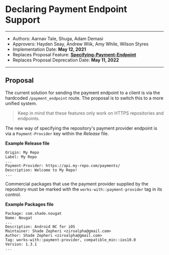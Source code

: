 # Declaring Payment Endpoint Support

---

* Authors: Aarnav Tale, Shuga, Adam Demasi
* Approvers: Hayden Seay, Andrew Wiik, Amy While, Wilson Styres
* Implementation Date: **May 12, 2021**
* Replaces Proposal Feature: [**Specifying-Payment-Endpoint**](../Deprecated/Specifying-Payment-Endpoint.md)
* Replaces Proposal Deprecation Date: **May 11, 2022**

---

## Proposal
The current solution for sending the payment endpoint to a client is via the hardcoded `/payment_endpoint` route. The proposal is to switch this to a more unified system.

> Keep in mind that these features only work on HTTPS repositories and endpoints.

The new way of specifying the repository's payment provider endpoint is via a `Payment-Provider` key within the *Release* file.

**Example Release file**
```
Origin: My Repo
Label: My Repo
...
Payment-Provider: https://api.my-repo.com/payments/
Description: Welcome to My Repo!
...
```
Commercial packages that use the payment provider supplied by the repository must be marked with the `works-with::payment-provider` tag in its control.

**Example Packages file**
```
Package: com.shade.nougat
Name: Nougat
...
Description: Android NC for iOS
Maintainer: Shade Zepheri <ziroalpha@gmail.com>
Author: Shade Zepheri <ziroalpha@gmail.com>
Tag: works-with::payment-provider, compatible_min::ios10.0
Version: 1.3.1
...
```
